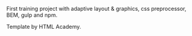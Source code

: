 First training project with adaptive layout & graphics, css preprocessor, BEM, gulp and npm.

Template by HTML Academy.
